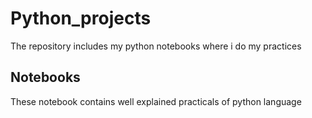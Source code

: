 # Python_projects
The repository includes my python notebooks where i do my practices
## Notebooks
These notebook contains well explained practicals of python language
